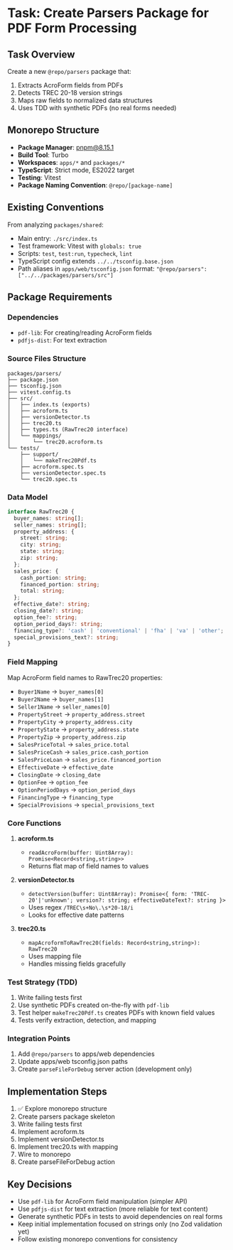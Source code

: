 # Task: Create Parsers Package for PDF Form Processing

## Task Overview
Create a new `@repo/parsers` package that:
1. Extracts AcroForm fields from PDFs
2. Detects TREC 20-18 version strings
3. Maps raw fields to normalized data structures
4. Uses TDD with synthetic PDFs (no real forms needed)

## Monorepo Structure
- **Package Manager**: pnpm@8.15.1
- **Build Tool**: Turbo
- **Workspaces**: `apps/*` and `packages/*`
- **TypeScript**: Strict mode, ES2022 target
- **Testing**: Vitest
- **Package Naming Convention**: `@repo/[package-name]`

## Existing Conventions
From analyzing `packages/shared`:
- Main entry: `./src/index.ts`
- Test framework: Vitest with `globals: true`
- Scripts: `test`, `test:run`, `typecheck`, `lint`
- TypeScript config extends `../../tsconfig.base.json`
- Path aliases in `apps/web/tsconfig.json` format: `"@repo/parsers": ["../../packages/parsers/src"]`

## Package Requirements

### Dependencies
- `pdf-lib`: For creating/reading AcroForm fields
- `pdfjs-dist`: For text extraction

### Source Files Structure
```
packages/parsers/
├── package.json
├── tsconfig.json
├── vitest.config.ts
├── src/
│   ├── index.ts (exports)
│   ├── acroform.ts
│   ├── versionDetector.ts
│   ├── trec20.ts
│   ├── types.ts (RawTrec20 interface)
│   └── mappings/
│       └── trec20.acroform.ts
└── tests/
    ├── support/
    │   └── makeTrec20Pdf.ts
    ├── acroform.spec.ts
    ├── versionDetector.spec.ts
    └── trec20.spec.ts
```

### Data Model
```typescript
interface RawTrec20 {
  buyer_names: string[];
  seller_names: string[];
  property_address: {
    street: string;
    city: string;
    state: string;
    zip: string;
  };
  sales_price: {
    cash_portion: string;
    financed_portion: string;
    total: string;
  };
  effective_date?: string;
  closing_date?: string;
  option_fee?: string;
  option_period_days?: string;
  financing_type?: 'cash' | 'conventional' | 'fha' | 'va' | 'other';
  special_provisions_text?: string;
}
```

### Field Mapping
Map AcroForm field names to RawTrec20 properties:
- `Buyer1Name` → `buyer_names[0]`
- `Buyer2Name` → `buyer_names[1]`
- `Seller1Name` → `seller_names[0]`
- `PropertyStreet` → `property_address.street`
- `PropertyCity` → `property_address.city`
- `PropertyState` → `property_address.state`
- `PropertyZip` → `property_address.zip`
- `SalesPriceTotal` → `sales_price.total`
- `SalesPriceCash` → `sales_price.cash_portion`
- `SalesPriceLoan` → `sales_price.financed_portion`
- `EffectiveDate` → `effective_date`
- `ClosingDate` → `closing_date`
- `OptionFee` → `option_fee`
- `OptionPeriodDays` → `option_period_days`
- `FinancingType` → `financing_type`
- `SpecialProvisions` → `special_provisions_text`

### Core Functions

1. **acroform.ts**
   - `readAcroForm(buffer: Uint8Array): Promise<Record<string,string>>`
   - Returns flat map of field names to values

2. **versionDetector.ts**
   - `detectVersion(buffer: Uint8Array): Promise<{ form: 'TREC-20'|'unknown'; version?: string; effectiveDateText?: string }>`
   - Uses regex `/TREC\s+No\.\s*20-18/i`
   - Looks for effective date patterns

3. **trec20.ts**
   - `mapAcroformToRawTrec20(fields: Record<string,string>): RawTrec20`
   - Uses mapping file
   - Handles missing fields gracefully

### Test Strategy (TDD)
1. Write failing tests first
2. Use synthetic PDFs created on-the-fly with `pdf-lib`
3. Test helper `makeTrec20Pdf.ts` creates PDFs with known field values
4. Tests verify extraction, detection, and mapping

### Integration Points
1. Add `@repo/parsers` to apps/web dependencies
2. Update apps/web tsconfig.json paths
3. Create `parseFileForDebug` server action (development only)

## Implementation Steps
1. ✅ Explore monorepo structure
2. Create parsers package skeleton
3. Write failing tests first
4. Implement acroform.ts
5. Implement versionDetector.ts  
6. Implement trec20.ts with mapping
7. Wire to monorepo
8. Create parseFileForDebug action

## Key Decisions
- Use `pdf-lib` for AcroForm field manipulation (simpler API)
- Use `pdfjs-dist` for text extraction (more reliable for text content)
- Generate synthetic PDFs in tests to avoid dependencies on real forms
- Keep initial implementation focused on strings only (no Zod validation yet)
- Follow existing monorepo conventions for consistency